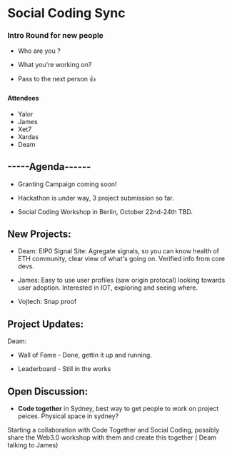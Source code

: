 # Social Coding Sync 

### Intro Round for new people

- Who are you ?

- What you're working on?

- Pass to the next person :+1: 



#### Attendees
- Yalor
- James
- Xet7
- Xardas 
- Deam

## -----Agenda------

- Granting Campaign coming soon!  

- Hackathon is under way, 3 project submission so far. 

- Social Coding Workshop in Berlin, October 22nd-24th TBD.


## New Projects:

- Deam: EIP0 Signal Site: Agregate signals, so you can know health of ETH community, clear view of what's going on. Verified info from core devs.  

- James: Easy to use user profiles (saw origin protocal) looking towards user adoption. Interested in IOT, exploring and seeing where. 

- Vojtech: Snap proof 


## Project Updates:

Deam:
- Wall of Fame - Done, gettin it up and running.

- Leaderboard - Still in the works 

## Open Discussion: 

- **Code together** in Sydney, best way to get people to work on project peices. Physical space in sydney?

Starting a collaboration with Code Together and Social Coding, possibly share the Web3.0 workshop with them and create this together ( Deam talking to James)
